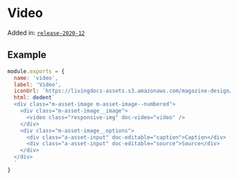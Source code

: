 # Video
Added in: [`release-2020-12`](https://github.com/livingdocsIO/livingdocs-release-notes/blob/master/releases/release-2020-12.md)

## Example

```javascript
module.exports = {
  name: 'video',
  label: 'Video',
  iconUrl: `https://livingdocs-assets.s3.amazonaws.com/magazine-design/assets/images/icons-components/icon_image.svg`,
  html: dedent`
  <div class="m-asset-image m-asset-image--numbered">
    <div class="m-asset-image__image">
      <video class="responsive-img" doc-video="video" />
    </div>
    <div class="m-asset-image__options">
      <div class="a-asset-input" doc-editable="caption">Caption</div>
      <div class="a-asset-input" doc-editable="source">Source</div>
    </div>
  </div>
  `
}
```
